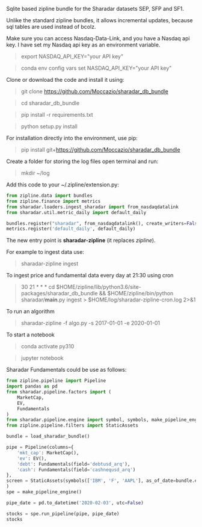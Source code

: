 Sqlite based zipline bundle for the Sharadar datasets SEP, SFP and SF1.

Unlike the standard zipline bundles, it allows incremental updates, because sql tables are used instead of bcolz.

Make sure you can access Nasdaq-Data-Link, and you have a Nasdaq api key. I have set my Nasdaq api key as an environment variable.

>export NASDAQ_API_KEY="your API key"

>conda env config vars set NASDAQ_API_KEY="your API key"  

Clone or download the code and install it using:
>git clone https://github.com/Moccazio/sharadar_db_bundle

>cd sharadar_db_bundle

>pip install -r requirements.txt

>python setup.py install

For installation directly into the environment, use pip:
>pip install git+https://github.com/Moccazio/sharadar_db_bundle

Create a folder for storing the log files open terminal and run:
>mkdir ~/log

Add this code to your ~/.zipline/extension.py:
```python
from zipline.data import bundles
from zipline.finance import metrics
from sharadar.loaders.ingest_sharadar import from_nasdaqdatalink
from sharadar.util.metric_daily import default_daily

bundles.register("sharadar", from_nasdaqdatalink(), create_writers=False)
metrics.register('default_daily', default_daily)
```

The new entry point is **sharadar-zipline** (it replaces *zipline*).

For example to ingest data use:
> sharadar-zipline ingest

To ingest price and fundamental data every day at 21:30 using cron
> 30 21 * * *	cd $HOME/zipline/lib/python3.6/site-packages/sharadar_db_bundle && $HOME/zipline/bin/python sharadar/__main__.py ingest > $HOME/log/sharadar-zipline-cron.log 2>&1

To run an algorithm
> sharadar-zipline -f algo.py -s 2017-01-01 -e 2020-01-01


To start a notebook 
> conda activate py310

> jupyter notebook


Sharadar Fundamentals could be use as follows:
```python
from zipline.pipeline import Pipeline
import pandas as pd
from sharadar.pipeline.factors import (
    MarketCap,
    EV,
    Fundamentals
)
from sharadar.pipeline.engine import symbol, symbols, make_pipeline_engine, load_sharadar_bundle
from zipline.pipeline.filters import StaticAssets

bundle = load_sharadar_bundle()

pipe = Pipeline(columns={
    'mkt_cap': MarketCap(),
    'ev': EV(),
    'debt': Fundamentals(field='debtusd_arq'),
    'cash': Fundamentals(field='cashnequsd_arq')
},
screen = StaticAssets(symbols(['IBM', 'F', 'AAPL'], as_of_date=bundle.equity_daily_bar_reader.last_available_dt))
)
spe = make_pipeline_engine()

pipe_date = pd.to_datetime('2020-02-03', utc=False)

stocks = spe.run_pipeline(pipe, pipe_date)
stocks
```
